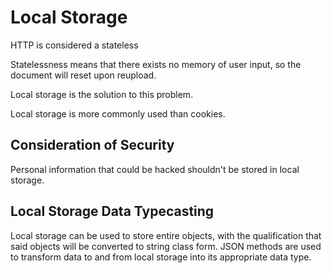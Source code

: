 # Local Storage

HTTP is considered a stateless

Statelessness means that there exists no memory of user input, so the document will reset upon reupload. 

Local storage is the solution to this problem. 

Local storage is more commonly used than cookies.  

## Consideration of Security

Personal information that could be hacked shouldn't be stored in local storage.  

## Local Storage Data Typecasting

Local storage can be used to store entire objects, with the qualification that said objects will be converted to string class form.  JSON methods are used to transform data to and from local storage into its appropriate data type.  